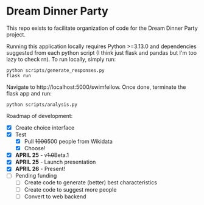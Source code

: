 # Dream Dinner Party
This repo exists to facilitate organization of code for the Dream Dinner Party project.

Running this application locally requires Python >=3.13.0 and dependencies suggested from each python script (I think just flask and pandas but I'm too lazy to check rn). To run locally, simply run:
```
python scripts/generate_responses.py
flask run
```
Navigate to http://localhost:5000/swimfellow. Once done, terminate the flask app and run:
```
python scripts/analysis.py
```

Roadmap of development:
- [x] Create choice interface
- [x] Test
    - [x] Pull ~~1000~~500 people from Wikidata
    - [x] Choose!
- [x] **APRIL 25** - v~~1.0~~Beta.1
- [x] **APRIL 25** - Launch presentation
- [x] **APRIL 26** - Present!
- [ ] Pending funding
    - [ ] Create code to generate (better) best characteristics
    - [ ] Create code to suggest more people
    - [ ] Convert to web backend
